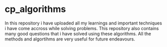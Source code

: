 # cp_algorithms
In this repository i have uploaded all my learnings and important techniques i have come accross while solving problems.
This repository also contains many good questions that i have solved using these algorithms. 
All the methods and algortihms are very useful for future endeavours.
